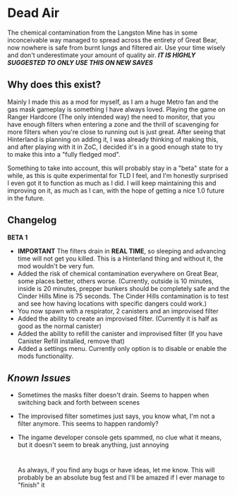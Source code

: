 # Dead Air
The chemical contamination from the Langston Mine has in some inconceivable way managed to spread across the entirety of Great Bear, now nowhere is safe from burnt lungs and filtered air. Use your time wisely and don't underestimate your amount of quality air. ***IT IS HIGHLY SUGGESTED TO ONLY USE THIS ON NEW SAVES***

## Why does this exist? 
Mainly I made this as a mod for myself, as I am a huge Metro fan and the gas mask gameplay is something I have always loved. Playing the game on Ranger Hardcore (The only intended way) the need to monitor, that you have enough filters when entering a zone and the thrill of scavenging for more filters when you're close to running out is just great. After seeing that Hinterland is planning on adding it, I was already thinking of making this, and after playing with it in ZoC, I decided it's in a good enough state to try to make this into a "fully fledged mod".


Something to take into account, this will probably stay in a "beta" state for a while, as this is quite experimental for TLD I feel, and I'm honestly surprised I even got it to function as much as I did. I will keep maintaining this and improving on it, as much as I can, with the hope of getting a nice 1.0 future in the future.

## Changelog

**BETA 1**

* **IMPORTANT** The filters drain in **REAL TIME**, so sleeping and advancing time will not get you killed. This is a Hinterland thing and without it, the mod wouldn't be very fun.
* Added the risk of chemical contamination everywhere on Great Bear, some places better, others worse. (Currently, outside is 10 minutes, inside is 20 minutes, prepper bunkers should be completely safe and the Cinder Hills Mine is 75 seconds. The Cinder Hills contamination is to test and see how having locations with specific dangers could work.)
* You now spawn with a respirator, 2 canisters and an improvised filter
* Added the ability to create an improvised filter. (Currently it is half as good as the normal canister)
* Added the ability to refill the canister and improvised filter (If you have Canister Refill installed, remove that)
* Added a settings menu. Currently only option is to disable or enable the mods functionality.

## *Known Issues*

* Sometimes the masks filter doesn't drain. Seems to happen when switching back and forth between scenes
* The improvised filter sometimes just says, you know what, I'm not a filter anymore. This seems to happen randomly?
* The ingame developer console gets spammed, no clue what it means, but it doesn't seem to break anything, just annoying

  #

  As always, if you find any bugs or have ideas, let me know. This will probably be an absolute bug fest and I'll be amazed if I ever manage to "finish" it
